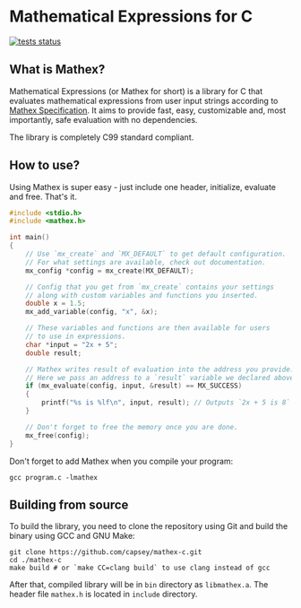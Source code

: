 # Mathematical Expressions for C

[![tests status](https://github.com/capsey/mathex-c/actions/workflows/tests.yml/badge.svg)](https://github.com/capsey/mathex-c/actions/workflows/tests.yml)

## What is Mathex?

Mathematical Expressions (or Mathex for short) is a library for C that evaluates mathematical expressions from user input strings according to [Mathex Specification](https://github.com/capsey/mathex). It aims to provide fast, easy, customizable and, most importantly, safe evaluation with no dependencies.

The library is completely C99 standard compliant.

## How to use?

Using Mathex is super easy - just include one header, initialize, evaluate and free. That's it.

```c
#include <stdio.h>
#include <mathex.h>

int main()
{
    // Use `mx_create` and `MX_DEFAULT` to get default configuration.
    // For what settings are available, check out documentation.
    mx_config *config = mx_create(MX_DEFAULT);

    // Config that you get from `mx_create` contains your settings
    // along with custom variables and functions you inserted.
    double x = 1.5;
    mx_add_variable(config, "x", &x);

    // These variables and functions are then available for users
    // to use in expressions.
    char *input = "2x + 5";
    double result;

    // Mathex writes result of evaluation into the address you provide.
    // Here we pass an address to a `result` variable we declared above.
    if (mx_evaluate(config, input, &result) == MX_SUCCESS)
    {
        printf("%s is %lf\n", input, result); // Outputs `2x + 5 is 8`
    }

    // Don't forget to free the memory once you are done.
    mx_free(config);
}
```

Don't forget to add Mathex when you compile your program:

```shell
gcc program.c -lmathex
```

## Building from source

To build the library, you need to clone the repository using Git and build the binary using GCC and GNU Make:

```shell
git clone https://github.com/capsey/mathex-c.git
cd ./mathex-c
make build # or `make CC=clang build` to use clang instead of gcc
```

After that, compiled library will be in `bin` directory as `libmathex.a`. The header file `mathex.h` is located in `include` directory.
